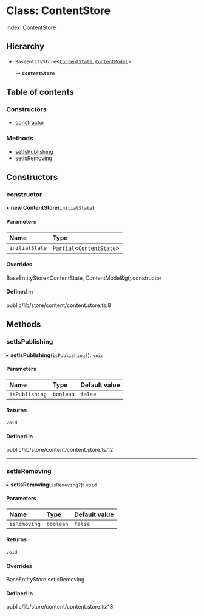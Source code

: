 # Class: ContentStore

[index](../wiki/index).[<internal>](../wiki/index.%3Cinternal%3E).ContentStore

## Hierarchy

- `BaseEntityStore`<[`ContentState`](../wiki/index.%3Cinternal%3E.ContentState), [`ContentModel`](../wiki/index#contentmodel)\>

  ↳ **`ContentStore`**

## Table of contents

### Constructors

- [constructor](../wiki/index.%3Cinternal%3E.ContentStore#constructor)

### Methods

- [setIsPublishing](../wiki/index.%3Cinternal%3E.ContentStore#setispublishing)
- [setIsRemoving](../wiki/index.%3Cinternal%3E.ContentStore#setisremoving)

## Constructors

### constructor

• **new ContentStore**(`initialState`)

#### Parameters

| Name | Type |
| :------ | :------ |
| `initialState` | `Partial`<[`ContentState`](../wiki/index.%3Cinternal%3E.ContentState)\> |

#### Overrides

BaseEntityStore&lt;ContentState, ContentModel\&gt;.constructor

#### Defined in

public/lib/store/content/content.store.ts:8

## Methods

### setIsPublishing

▸ **setIsPublishing**(`isPublishing?`): `void`

#### Parameters

| Name | Type | Default value |
| :------ | :------ | :------ |
| `isPublishing` | `boolean` | `false` |

#### Returns

`void`

#### Defined in

public/lib/store/content/content.store.ts:12

___

### setIsRemoving

▸ **setIsRemoving**(`isRemoving?`): `void`

#### Parameters

| Name | Type | Default value |
| :------ | :------ | :------ |
| `isRemoving` | `boolean` | `false` |

#### Returns

`void`

#### Overrides

BaseEntityStore.setIsRemoving

#### Defined in

public/lib/store/content/content.store.ts:18
